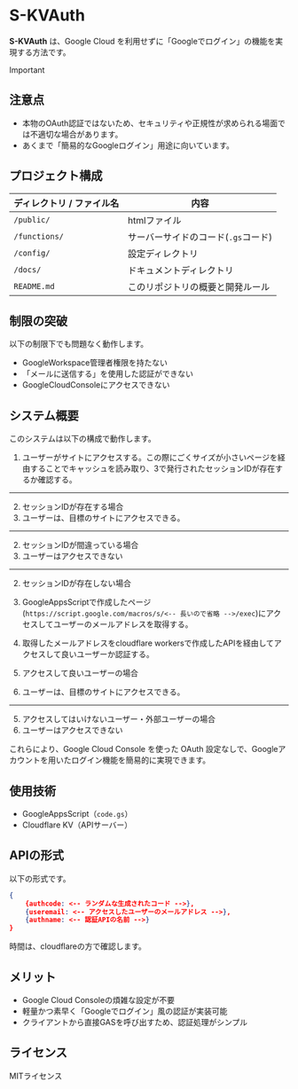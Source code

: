 # S-KVAuth

**S-KVAuth** は、Google Cloud を利用せずに「Googleでログイン」の機能を実現する方法です。

>[!IMPORTANT]
>## 注意点
>
>- 本物のOAuth認証ではないため、セキュリティや正規性が求められる場面では不適切な場合があります。
>- あくまで「簡易的なGoogleログイン」用途に向いています。

## プロジェクト構成 ##

| ディレクトリ / ファイル名 | 内容 |
| - | - |
| `/public/` | htmlファイル |
| `/functions/` | サーバーサイドのコード(`.gs`コード) |
| `/config/` | 設定ディレクトリ |
| `/docs/` | ドキュメントディレクトリ |
| `README.md` | このリポジトリの概要と開発ルール |

## 制限の突破

以下の制限下でも問題なく動作します。

- GoogleWorkspace管理者権限を持たない
- 「メールに送信する」を使用した認証ができない
- GoogleCloudConsoleにアクセスできない

## システム概要

このシステムは以下の構成で動作します。

1. ユーザーがサイトにアクセスする。この際にごくサイズが小さいページを経由することでキャッシュを読み取り、3で発行されたセッションIDが存在するか確認する。
---
2. セッションIDが存在する場合
3. ユーザーは、目標のサイトにアクセスできる。
---
2. セッションIDが間違っている場合
3. ユーザーはアクセスできない
---
2. セッションIDが存在しない場合
3. GoogleAppsScriptで作成したページ(`https://script.google.com/macros/s/<-- 長いので省略 -->/exec`)にアクセスしてユーザーのメールアドレスを取得する。
4. 取得したメールアドレスをcloudflare workersで作成したAPIを経由してアクセスして良いユーザーか認証する。

5. アクセスして良いユーザーの場合
6. ユーザーは、目標のサイトにアクセスできる。
---
5. アクセスしてはいけないユーザー・外部ユーザーの場合
6. ユーザーはアクセスできない

これらにより、Google Cloud Console を使った OAuth 設定なしで、Googleアカウントを用いたログイン機能を簡易的に実現できます。

## 使用技術

- GoogleAppsScript（`code.gs`）
- Cloudflare KV（APIサーバー）

## APIの形式

以下の形式です。

```json
{
    {authcode: <-- ランダムな生成されたコード -->},
    {useremail: <-- アクセスしたユーザーのメールアドレス -->},
    {authname: <-- 認証APIの名前 -->}
}
```

時間は、cloudflareの方で確認します。

## メリット

- Google Cloud Consoleの煩雑な設定が不要
- 軽量かつ素早く「Googleでログイン」風の認証が実装可能
- クライアントから直接GASを呼び出すため、認証処理がシンプル

## ライセンス

MITライセンス